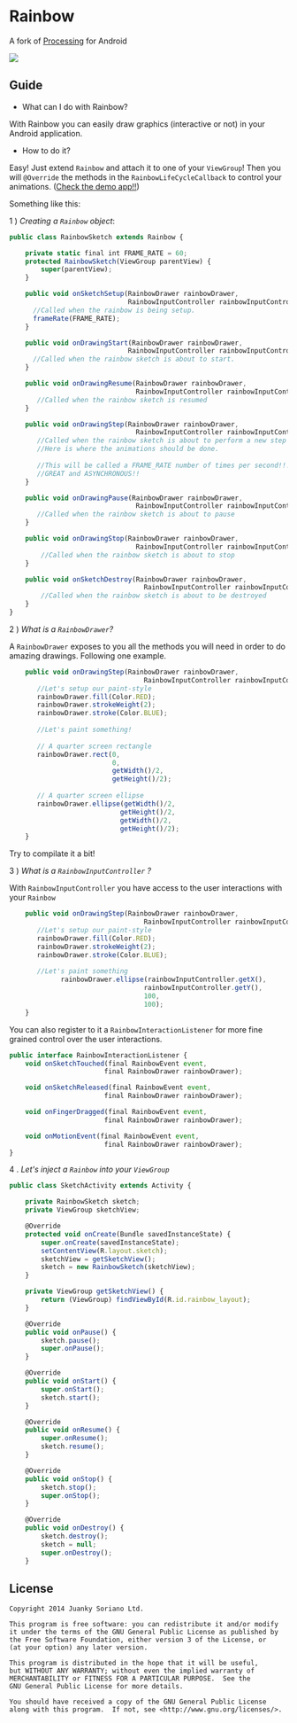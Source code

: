 Rainbow
=======

A fork of [Processing][1] for Android 

![](http://s23.postimg.org/v33qh59mj/rainbow.png)


Guide
------------

* What can I do with Rainbow? 

With Rainbow you can easily draw graphics (interactive or not) in your Android application.

* How to do it?

Easy! Just extend `Rainbow` and attach it to one of your `ViewGroup`! Then you will `@Override` the methods in the `RainbowLifeCycleCallback` to control your animations. ([Check the demo app!!][2])

Something like this:

1 ) _Creating a `Rainbow` object_:

```js
public class RainbowSketch extends Rainbow {

    private static final int FRAME_RATE = 60;
    protected RainbowSketch(ViewGroup parentView) {
        super(parentView);
    }

    public void onSketchSetup(RainbowDrawer rainbowDrawer, 
                              RainbowInputController rainbowInputController) {
      //Called when the rainbow is being setup.
      frameRate(FRAME_RATE);
    }

    public void onDrawingStart(RainbowDrawer rainbowDrawer, 
                              RainbowInputController rainbowInputController) {
      //Called when the rainbow sketch is about to start.
    }

    public void onDrawingResume(RainbowDrawer rainbowDrawer,
                                RainbowInputController rainbowInputController) {
       //Called when the rainbow sketch is resumed
    }

    public void onDrawingStep(RainbowDrawer rainbowDrawer,
                                RainbowInputController rainbowInputController) {
       //Called when the rainbow sketch is about to perform a new step
       //Here is where the animations should be done.
       
       //This will be called a FRAME_RATE number of times per second!!! 
       //GREAT and ASYNCHRONOUS!!
    }

    public void onDrawingPause(RainbowDrawer rainbowDrawer,
                                RainbowInputController rainbowInputController) {
       //Called when the rainbow sketch is about to pause
    }

    public void onDrawingStop(RainbowDrawer rainbowDrawer,
                                RainbowInputController rainbowInputController) {
        //Called when the rainbow sketch is about to stop
    }

    public void onSketchDestroy(RainbowDrawer rainbowDrawer,
                                  RainbowInputController rainbowInputController) {
        //Called when the rainbow sketch is about to be destroyed
    }
}
```

2 ) _What is a `RainbowDrawer`?_ 

A `RainbowDrawer` exposes to you all the methods you will need in order to do amazing drawings. Following one example.

```js
    public void onDrawingStep(RainbowDrawer rainbowDrawer,
                                  RainbowInputController rainbowInputController) {
       //Let's setup our paint-style
       rainbowDrawer.fill(Color.RED);
       rainbowDrawer.strokeWeight(2);
       rainbowDrawer.stroke(Color.BLUE);
       
       //Let's paint something!
       
       // A quarter screen rectangle
       rainbowDrawer.rect(0, 
                          0, 
                          getWidth()/2, 
                          getHeight()/2); 
       
       // A quarter screen ellipse
       rainbowDrawer.ellipse(getWidth()/2, 
                            getHeight()/2, 
                            getWidth()/2, 
                            getHeight()/2);  
    }
```

Try to compilate it a bit! 

3 ) _What is a `RainbowInputController` ?_

With `RainbowInputController` you have access to the user interactions with your `Rainbow`

```js
    public void onDrawingStep(RainbowDrawer rainbowDrawer,
                                  RainbowInputController rainbowInputController) {
       //Let's setup our paint-style
       rainbowDrawer.fill(Color.RED);
       rainbowDrawer.strokeWeight(2);
       rainbowDrawer.stroke(Color.BLUE);
       
       //Let's paint something
             rainbowDrawer.ellipse(rainbowInputController.getX(), 
                                  rainbowInputController.getY(), 
                                  100, 
       	                          100);
    }
```

You can also register to it a `RainbowInteractionListener` for more fine grained control over the user interactions.

```js
public interface RainbowInteractionListener {
    void onSketchTouched(final RainbowEvent event, 
                        final RainbowDrawer rainbowDrawer);

    void onSketchReleased(final RainbowEvent event, 
                        final RainbowDrawer rainbowDrawer);

    void onFingerDragged(final RainbowEvent event, 
                        final RainbowDrawer rainbowDrawer);

    void onMotionEvent(final RainbowEvent event, 
                        final RainbowDrawer rainbowDrawer);
}
```

4 . _Let's inject a `Rainbow` into your `ViewGroup`_

```js
public class SketchActivity extends Activity {

    private RainbowSketch sketch;
    private ViewGroup sketchView;

    @Override
    protected void onCreate(Bundle savedInstanceState) {
        super.onCreate(savedInstanceState);
        setContentView(R.layout.sketch);
        sketchView = getSketchView();
        sketch = new RainbowSketch(sketchView);
    }

    private ViewGroup getSketchView() {
        return (ViewGroup) findViewById(R.id.rainbow_layout);
    }

    @Override
    public void onPause() {
        sketch.pause();
        super.onPause();
    }

    @Override
    public void onStart() {
        super.onStart();
        sketch.start();
    }

    @Override
    public void onResume() {
        super.onResume();
        sketch.resume();
    }

    @Override
    public void onStop() {
        sketch.stop();
        super.onStop();
    }

    @Override
    public void onDestroy() {
        sketch.destroy();
        sketch = null;
        super.onDestroy();
    }
```



License
--------

    Copyright 2014 Juanky Soriano Ltd.

    This program is free software: you can redistribute it and/or modify
    it under the terms of the GNU General Public License as published by
    the Free Software Foundation, either version 3 of the License, or
    (at your option) any later version.

    This program is distributed in the hope that it will be useful,
    but WITHOUT ANY WARRANTY; without even the implied warranty of
    MERCHANTABILITY or FITNESS FOR A PARTICULAR PURPOSE.  See the
    GNU General Public License for more details.

    You should have received a copy of the GNU General Public License
    along with this program.  If not, see <http://www.gnu.org/licenses/>.

[1]:https://github.com/processing
[2]:https://github.com/juankysoriano/rainbow/tree/master/demo
